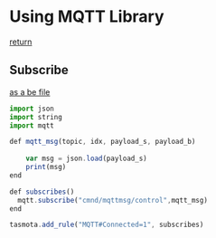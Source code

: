 # Using MQTT Library

[return](../README.md)

## Subscribe

[as a be file ](MQTTSubscribe.be)

```javascript
import json
import string
import mqtt

def mqtt_msg(topic, idx, payload_s, payload_b)
	
	var msg = json.load(payload_s)
	print(msg)
end

def subscribes()
  mqtt.subscribe("cmnd/mqttmsg/control",mqtt_msg)
end

tasmota.add_rule("MQTT#Connected=1", subscribes)
```
